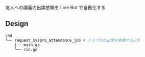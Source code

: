 友人への講義の出席依頼を Line Bot で自動化する

## Design

```sh
cmd
└── request_syspro_attendance_job # シスプロの出席を依頼するJob
    ├── main.go
    └── run.go
```

